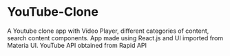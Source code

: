 # YouTube-Clone
A Youtube clone app with Video Player, different categories of content, search content components. App made using React.js and UI imported from Materia UI. YouTube API obtained from Rapid API
